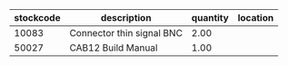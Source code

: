 |stockcode|description|quantity|location|
|---------|-----------|--------|--------|
|10083|Connector thin signal BNC|2.00||
|50027|CAB12 Build Manual|1.00||
